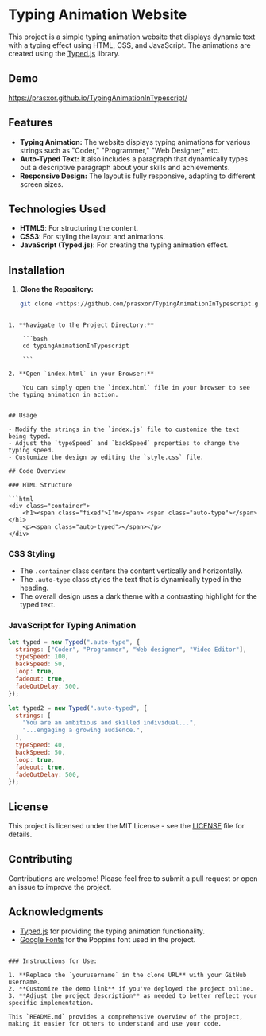 
# Typing Animation Website

This project is a simple typing animation website that displays dynamic text with a typing effect using HTML, CSS, and JavaScript. The animations are created using the [Typed.js](<https://github.com/mattboldt/typed.js/>) library.

## Demo

https://prasxor.github.io/TypingAnimationInTypescript/

## Features

- **Typing Animation:** The website displays typing animations for various strings such as "Coder," "Programmer," "Web Designer," etc.
- **Auto-Typed Text:** It also includes a paragraph that dynamically types out a descriptive paragraph about your skills and achievements.
- **Responsive Design:** The layout is fully responsive, adapting to different screen sizes.

## Technologies Used

- **HTML5**: For structuring the content.
- **CSS3**: For styling the layout and animations.
- **JavaScript (Typed.js)**: For creating the typing animation effect.

## Installation

1. **Clone the Repository:**

   ```bash
   git clone <https://github.com/prasxor/TypingAnimationInTypescript.git>

```

1. **Navigate to the Project Directory:**
    
    ```bash
    cd typingAnimationInTypescript
    
    ```
    
2. **Open `index.html` in your Browser:**
    
    You can simply open the `index.html` file in your browser to see the typing animation in action.
    

## Usage

- Modify the strings in the `index.js` file to customize the text being typed.
- Adjust the `typeSpeed` and `backSpeed` properties to change the typing speed.
- Customize the design by editing the `style.css` file.

## Code Overview

### HTML Structure

```html
<div class="container">
    <h1><span class="fixed">I'm</span> <span class="auto-type"></span></h1>
    <p><span class="auto-typed"></span></p>
</div>

```

### CSS Styling

- The `.container` class centers the content vertically and horizontally.
- The `.auto-type` class styles the text that is dynamically typed in the heading.
- The overall design uses a dark theme with a contrasting highlight for the typed text.

### JavaScript for Typing Animation

```jsx
let typed = new Typed(".auto-type", {
  strings: ["Coder", "Programmer", "Web designer", "Video Editor"],
  typeSpeed: 100,
  backSpeed: 50,
  loop: true,
  fadeout: true,
  fadeOutDelay: 500,
});

let typed2 = new Typed(".auto-typed", {
  strings: [
    "You are an ambitious and skilled individual...",
    "...engaging a growing audience.",
  ],
  typeSpeed: 40,
  backSpeed: 50,
  loop: true,
  fadeout: true,
  fadeOutDelay: 500,
});

```

## License

This project is licensed under the MIT License - see the [LICENSE](LICENSE) file for details.

## Contributing

Contributions are welcome! Please feel free to submit a pull request or open an issue to improve the project.

## Acknowledgments

- [Typed.js](https://github.com/mattboldt/typed.js/) for providing the typing animation functionality.
- [Google Fonts](https://fonts.google.com/) for the Poppins font used in the project.

```

### Instructions for Use:

1. **Replace the `yourusername` in the clone URL** with your GitHub username.
2. **Customize the demo link** if you've deployed the project online.
3. **Adjust the project description** as needed to better reflect your specific implementation.

This `README.md` provides a comprehensive overview of the project, making it easier for others to understand and use your code.
```
